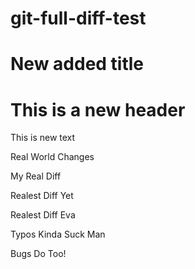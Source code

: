 # git-full-diff-test

# New added title



# This is a new header

This is new text

Real
World
Changes


My
Real
Diff


Realest
Diff
Yet

Realest
Diff
Eva


Typos
Kinda Suck
Man


Bugs
Do
Too!